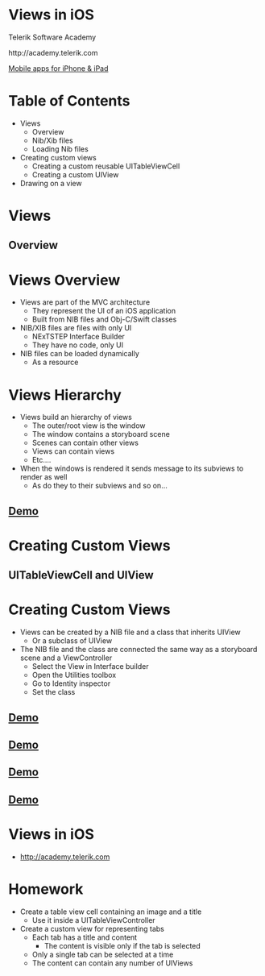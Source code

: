 <!-- section start -->
<!-- attr: { class:'slide-title', showInPresentation:true, style:'' } -->
# Views in iOS
<div class="signature">
    <p class="signature-course">Telerik Software Academy</p>
    <p class="signature-initiative">http://academy.telerik.com </p>
    <a href = "Mobile apps for iPhone & iPad" class="signature-link">Mobile apps for iPhone & iPad</a>
</div>

<!-- attr: { showInPresentation:true, style:'' } -->
# Table of Contents
- Views
  - Overview
  - Nib/Xib files
  - Loading Nib files
- Creating custom views
  - Creating a custom reusable UITableViewCell
  - Creating a custom UIView
- Drawing on a view

<!-- section start -->
<!-- attr: { class:'slide-section', showInPresentation:true, style:'' } -->
# Views
##  Overview

<!-- attr: { showInPresentation:true, style:'' } -->
# Views Overview
- Views are part of the MVC architecture
  - They represent the UI of an iOS application
  - Built from NIB files and Obj-C/Swift classes
- NIB/XIB files are files with only UI
  - NExTSTEP Interface Builder
  - They have no code, only UI
- NIB files can be loaded dynamically
  - As a resource

<!-- attr: { showInPresentation:true, style:'' } -->
# Views Hierarchy
- Views build an hierarchy of views
  - The outer/root view is the window
  - The window contains a storyboard scene
  - Scenes can contain other views
  - Views can contain views
  - Etc….
- When the windows is rendered it sends message to its subviews to render as well
  - As do they to their subviews and so on…

<!-- attr: { class:'slide-section demo', showInPresentation:true, style:'' } -->
<!-- # Creating and Loading NIB Files -->
##  [Demo]()

<!-- section start -->
<!-- attr: { class:'slide-section', showInPresentation:true, style:'' } -->
# Creating Custom Views 
##  UITableViewCell and UIView

<!-- attr: { showInPresentation:true, style:'' } -->
# Creating Custom Views
- Views can be created by a NIB file and a class that inherits UIView
  - Or a subclass of UIView
- The NIB file and the class are connected the same way as a storyboard scene and a ViewController
  - Select the View in Interface builder
  - Open the Utilities toolbox
  - Go to Identity inspector
  - Set the class

<!-- attr: { class:'slide-section demo', showInPresentation:true, style:'' } -->
<!-- # Linking NIB file and a UIView subclass -->
##  [Demo]()

<!-- attr: { class:'slide-section demo', showInPresentation:true, style:'' } -->
<!-- # Creating a Reusable UITableViewCell -->
##  [Demo]()

<!-- attr: { class:'slide-section demo', showInPresentation:true, style:'' } -->
<!-- # Creating a Custom View -->
##  [Demo]()

<!-- attr: { class:'slide-section demo', showInPresentation:true, style:'' } -->
<!-- # Creating View with Drawings -->
##  [Demo]()

<!-- attr: { showInPresentation:true, style:'' } -->
# Views in iOS
- http://academy.telerik.com

<!-- attr: { showInPresentation:true, style:'' } -->
# Homework
- Create a table view cell containing an image and a title
  - Use it inside a UITableViewController
- Create a custom view for representing tabs
  - Each tab has a title and content
    - The content is visible only if the tab is selected
  - Only a single tab can be selected at a time
  - The content can contain any number of UIViews

